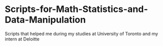 # Scripts-for-Math-Statistics-and-Data-Manipulation
Scripts that helped me during my studies at University of Toronto and my intern at Deloitte

